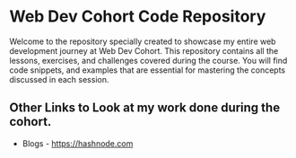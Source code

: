 # Web Dev Cohort Code Repository

Welcome to the repository specially created to showcase my entire web development journey at Web Dev Cohort. This repository contains all the lessons, exercises, and challenges covered during the course. You will find code snippets, and examples that are essential for mastering the concepts discussed in each session.


## Other Links to Look at my work done during the cohort.

- Blogs - https://hashnode.com
